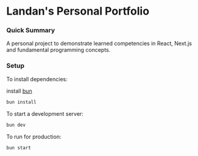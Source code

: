 # Landan's Personal Portfolio #

### Quick Summary ###
A personal project to demonstrate learned competencies in React, Next.js and fundamental programming concepts.


### Setup ###
To install dependencies:

install [bun]("https://webinstall.dev/bun/")

```bash
bun install
```

To start a development server:

```bash
bun dev
```

To run for production:

```bash
bun start
```

